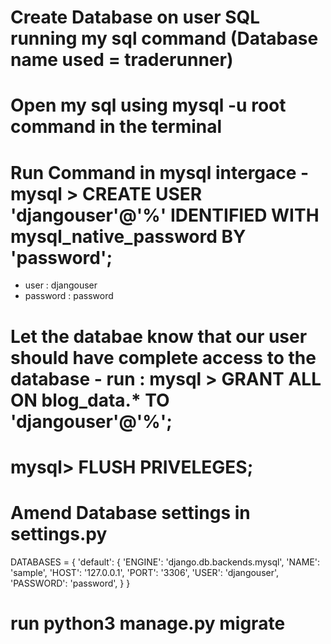 # Create Database on user SQL running my sql command (Database name used = traderunner)

# Open my sql using mysql -u root command in the terminal

# Run Command in mysql intergace - mysql > CREATE USER 'djangouser'@'%' IDENTIFIED WITH mysql_native_password BY 'password';
 
 - user : djangouser
 - password : password 

 # Let the databae know that our user should have complete access to the database - run : mysql > GRANT ALL ON blog_data.* TO 'djangouser'@'%';

 # mysql> FLUSH PRIVELEGES;

# Amend Database settings in settings.py 

DATABASES = {
    'default': {
        'ENGINE': 'django.db.backends.mysql',
        'NAME': 'sample',
        'HOST': '127.0.0.1',
        'PORT': '3306',
        'USER': 'djangouser',
        'PASSWORD': 'password',
    }
}

# run python3 manage.py migrate

